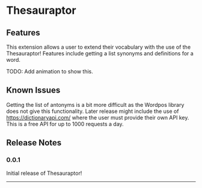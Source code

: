 # Thesauraptor

## Features

This extension allows a user to extend their vocabulary with the use of the Thesauraptor! Features include getting a list synonyms and definitions for a word.

TODO: Add animation to show this.

## Known Issues

Getting the list of antonyms is a bit more difficult as the Wordpos library does not give this functionality. Later release might include the use of https://dictionaryapi.com/ where the user must provide their own API key. This is a free API for up to 1000 requests a day.

## Release Notes

### 0.0.1

Initial release of Thesauraptor! 

---
